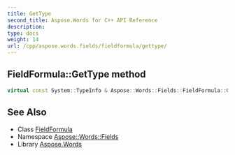 ```yaml
---
title: GetType
second_title: Aspose.Words for C++ API Reference
description: 
type: docs
weight: 14
url: /cpp/aspose.words.fields/fieldformula/gettype/
---
```

## FieldFormula::GetType method




```cpp
virtual const System::TypeInfo & Aspose::Words::Fields::FieldFormula::GetType() const override
```

## See Also

* Class [FieldFormula](../)
* Namespace [Aspose::Words::Fields](../../)
* Library [Aspose.Words](../../../)
